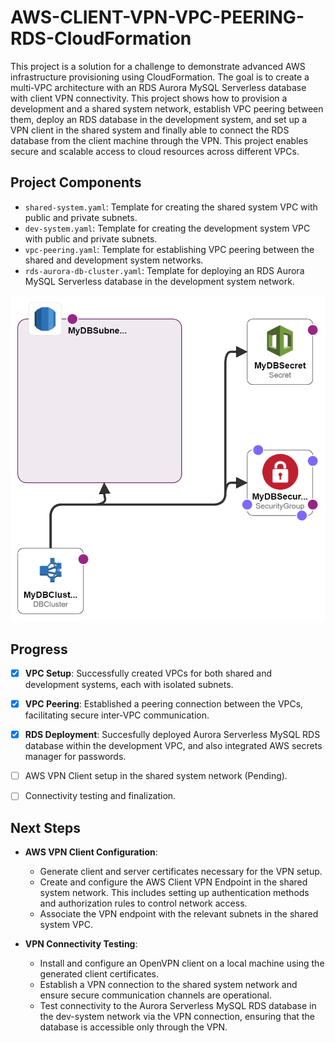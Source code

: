 # AWS-CLIENT-VPN-VPC-PEERING-RDS-CloudFormation

This project is a solution for a challenge to demonstrate advanced AWS infrastructure provisioning using CloudFormation. The goal is to create a multi-VPC architecture with an RDS Aurora MySQL Serverless database with client VPN connectivity. This project shows how to provision a development and a shared system network, establish VPC peering between them, deploy an RDS database in the development system, and set up a VPN client in the shared system and finally able to connect the RDS database from the client machine through the VPN. This project enables secure and scalable access to cloud resources across different VPCs.

## Project Components

- `shared-system.yaml`: Template for creating the shared system VPC with public and private subnets.
- `dev-system.yaml`: Template for creating the development system VPC with public and private subnets.
- `vpc-peering.yaml`: Template for establishing VPC peering between the shared and development system networks.
- `rds-aurora-db-cluster.yaml`: Template for deploying an RDS Aurora MySQL Serverless database in the development system network.

![CloudFormation designer view of RDS database template](rds-db-cf-designer.png)

## Progress

- [x] **VPC Setup**: Successfully created VPCs for both shared and development systems, each with isolated subnets.
- [x] **VPC Peering**: Established a peering connection between the VPCs, facilitating secure inter-VPC communication.
- [x] **RDS Deployment**: Succesfully deployed Aurora Serverless MySQL RDS database within the development VPC, and also integrated AWS secrets manager for passwords.
- [ ] AWS VPN Client setup in the shared system network (Pending).
- [ ] Connectivity testing and finalization.


## Next Steps

- **AWS VPN Client Configuration**: 
  - Generate client and server certificates necessary for the VPN setup.
  - Create and configure the AWS Client VPN Endpoint in the shared system network. This includes setting up authentication methods and authorization rules to control network access.
  - Associate the VPN endpoint with the relevant subnets in the shared system VPC.

- **VPN Connectivity Testing**:
  - Install and configure an OpenVPN client on a local machine using the generated client certificates.
  - Establish a VPN connection to the shared system network and ensure secure communication channels are operational.
  - Test connectivity to the Aurora Serverless MySQL RDS database in the dev-system network via the VPN connection, ensuring that the database is accessible only through the VPN.

